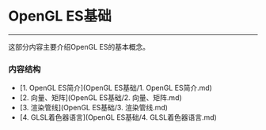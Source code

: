 # OpenGL ES基础

---

这部分内容主要介绍OpenGL ES的基本概念。

### 内容结构

* [1. OpenGL ES简介](OpenGL ES基础/1. OpenGL ES简介.md)
* [2. 向量、矩阵](OpenGL ES基础/2. 向量、矩阵.md)
* [3. 渲染管线](OpenGL ES基础/3. 渲染管线.md)
* [4. GLSL着色器语言](OpenGL ES基础/4. GLSL着色器语言.md)



